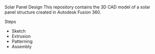  Solar Panel Design
This repository contains the 3D CAD model of a solar panel structure created in Autodesk Fusion 360. 

Steps
  - Sketch
  - Extrusion
  - Patterning
  - Assembly


